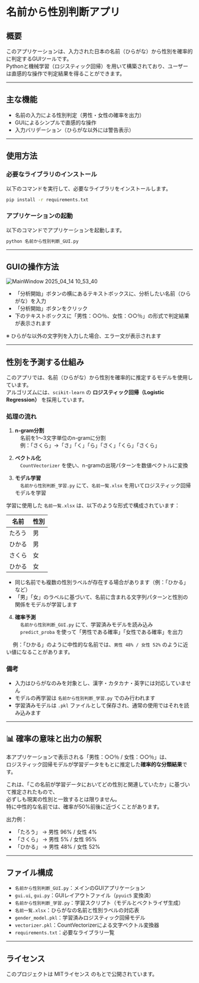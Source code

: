 # 名前から性別判断アプリ

## 概要

このアプリケーションは、入力された日本の名前（ひらがな）から性別を確率的に判定するGUIツールです。  
Pythonと機械学習（ロジスティック回帰）を用いて構築されており、ユーザーは直感的な操作で判定結果を得ることができます。

---

## 主な機能

- 名前の入力による性別判定（男性・女性の確率を出力）
- GUIによるシンプルで直感的な操作
- 入力バリデーション（ひらがな以外には警告表示）

---

## 使用方法

### 必要なライブラリのインストール

以下のコマンドを実行して、必要なライブラリをインストールします。

```bash
pip install -r requirements.txt
```

### アプリケーションの起動

以下のコマンドでアプリケーションを起動します。

```bash
python 名前から性別判断_GUI.py
```

---

## GUIの操作方法

![MainWindow 2025_04_14 10_53_40](https://github.com/user-attachments/assets/91e99106-c0f2-4939-8df9-67d74837db8e)

- 「分析開始」ボタンの横にあるテキストボックスに、分析したい名前（ひらがな）を入力
- 「分析開始」ボタンをクリック
- 下のテキストボックスに「男性：○○％、女性：○○％」の形式で判定結果が表示されます

※ ひらがな以外の文字列を入力した場合、エラー文が表示されます

---

## 性別を予測する仕組み

このアプリでは、名前（ひらがな）から性別を確率的に推定するモデルを使用しています。  
アルゴリズムには、`scikit-learn` の **ロジスティック回帰（Logistic Regression）** を採用しています。

### 処理の流れ

1. **n-gram分割**  
　名前を1～3文字単位のn-gramに分割  
　例：「さくら」→「さ」「く」「ら」「さく」「くら」「さくら」

2. **ベクトル化**  
　`CountVectorizer` を使い、n-gramの出現パターンを数値ベクトルに変換

3. **モデル学習**  
　`名前から性別判断_学習.py` にて、`名前一覧.xlsx` を用いてロジスティック回帰モデルを学習


学習に使用した `名前一覧.xlsx` は、以下のような形式で構成されています：

| 名前   | 性別 |
|--------|------|
| たろう | 男   |
| ひかる | 男   |
| さくら | 女   |
| ひかる | 女   |

- 同じ名前でも複数の性別ラベルが存在する場合があります（例：「ひかる」など）
- 「男」「女」のラベルに基づいて、名前に含まれる文字列パターンと性別の関係をモデルが学習します

4. **確率予測**  
　`名前から性別判断_GUI.py` にて、学習済みモデルを読み込み  
　`predict_proba` を使って「男性である確率」「女性である確率」を出力

　   例：「ひかる」のように中性的な名前では、`男性 48% / 女性 52%` のように近い値になることがあります。

### 備考

- 入力はひらがなのみを対象とし、漢字・カタカナ・英字には対応していません
- モデルの再学習は `名前から性別判断_学習.py` でのみ行われます
- 学習済みモデルは `.pkl` ファイルとして保存され、通常の使用ではそれを読み込みます

---

## 📊 確率の意味と出力の解釈

本アプリケーションで表示される「男性：○○％ / 女性：○○％」は、  
ロジスティック回帰モデルが学習データをもとに推定した**確率的な分類結果**です。

これは、「この名前が学習データにおいてどの性別と関連していたか」に基づいて推定されたもので、  
必ずしも現実の性別と一致するとは限りません。  
特に中性的な名前では、確率が50%前後に近づくことがあります。

出力例：

- 「たろう」 → 男性 96% / 女性 4%
- 「さくら」 → 男性 5% / 女性 95%
- 「ひかる」 → 男性 48% / 女性 52%

---

## ファイル構成

- `名前から性別判断_GUI.py`：メインのGUIアプリケーション
- `gui.ui`, `gui.py`：GUIレイアウトファイル（`pyuic5` 変換済）
- `名前から性別判断_学習.py`：学習スクリプト（モデルとベクトライザ生成）
- `名前一覧.xlsx`：ひらがなの名前と性別ラベルの対応表
- `gender_model.pkl`：学習済みロジスティック回帰モデル
- `vectorizer.pkl`：CountVectorizerによる文字ベクトル変換器
- `requirements.txt`：必要なライブラリ一覧

---

## ライセンス

このプロジェクトは MITライセンス のもとで公開されています。



